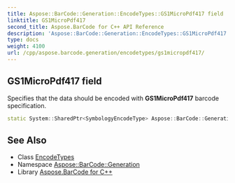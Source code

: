 ```yaml
---
title: Aspose::BarCode::Generation::EncodeTypes::GS1MicroPdf417 field
linktitle: GS1MicroPdf417
second_title: Aspose.BarCode for C++ API Reference
description: 'Aspose::BarCode::Generation::EncodeTypes::GS1MicroPdf417 field. Specifies that the data should be encoded with GS1MicroPdf417 barcode specification in C++.'
type: docs
weight: 4100
url: /cpp/aspose.barcode.generation/encodetypes/gs1micropdf417/
---
```

## GS1MicroPdf417 field


Specifies that the data should be encoded with **GS1MicroPdf417** barcode specification.

```cpp
static System::SharedPtr<SymbologyEncodeType> Aspose::BarCode::Generation::EncodeTypes::GS1MicroPdf417
```

## See Also

* Class [EncodeTypes](../)
* Namespace [Aspose::BarCode::Generation](../../)
* Library [Aspose.BarCode for C++](../../../)
